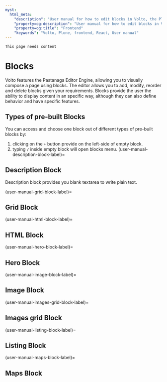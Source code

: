 ```yaml
---
myst:
  html_meta:
    "description": "User manual for how to edit blocks in Volto, the Plone 6 frontend."
    "property=og:description": "User manual for how to edit blocks in Volto, the Plone 6 frontend."
    "property=og:title": "Frontend"
    "keywords": "Volto, Plone, frontend, React, User manual"
---
```


```{todo}
This page needs content
```

# Blocks
Volto features the Pastanaga Editor Engine, allowing you to visually compose a page using blocks. The editor allows you to add, modify, reorder and delete blocks given your requirements. Blocks provide the user the ability to display content in an specific way, although they can also define behavior and have specific features.

## Types of pre-built Blocks

You can access and choose one block out of different types of pre-built blocks by:
1. clicking on the `+` button provide on the left-side of empty block.
2. typing `/` inside empty block will open blocks menu.
(user-manual-description-block-label)=

## Description Block

Description block provides you blank textarea to write plain text. 

(user-manual-grid-block-label)=

## Grid Block

(user-manual-html-block-label)=

## HTML Block

(user-manual-hero-block-label)=

## Hero Block

(user-manual-image-block-label)=

## Image Block

(user-manual-images-grid-block-label)=

## Images grid Block

(user-manual-listing-block-label)=

## Listing Block

(user-manual-maps-block-label)=

## Maps Block
